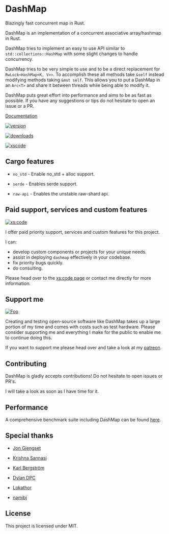 # DashMap

Blazingly fast concurrent map in Rust.

DashMap is an implementation of a concurrent associative array/hashmap in Rust.

DashMap tries to implement an easy to use API similar to `std::collections::HashMap`
with some slight changes to handle concurrency.

DashMap tries to be very simple to use and to be a direct replacement for `RwLock<HashMap<K, V>>`.
To accomplish these all methods take `&self` instead modifying methods taking `&mut self`.
This allows you to put a DashMap in an `Arc<T>` and share it between threads while being able to modify it.

DashMap puts great effort into performance and aims to be as fast as possible.
If you have any suggestions or tips do not hesitate to open an issue or a PR.

[Documentation](https://docs.rs/dashmap)

[![version](https://img.shields.io/crates/v/dashmap)](https://crates.io/crates/dashmap)

[![downloads](https://img.shields.io/crates/d/dashmap)](https://crates.io/crates/dashmap)

[![xscode](https://img.shields.io/badge/available%20on-xs%3Acode-blue?style=?style=plastic&logo=appveyor&logo=data:image/png;base64,iVBORw0KGgoAAAANSUhEUgAAAEAAAABACAMAAACdt4HsAAAAGXRFWHRTb2Z0d2FyZQBBZG9iZSBJbWFnZVJlYWR5ccllPAAAAAZQTFRF////////VXz1bAAAAAJ0Uk5T/wDltzBKAAAAlUlEQVR42uzXSwqAMAwE0Mn9L+3Ggtgkk35QwcnSJo9S+yGwM9DCooCbgn4YrJ4CIPUcQF7/XSBbx2TEz4sAZ2q1RAECBAiYBlCtvwN+KiYAlG7UDGj59MViT9hOwEqAhYCtAsUZvL6I6W8c2wcbd+LIWSCHSTeSAAECngN4xxIDSK9f4B9t377Wd7H5Nt7/Xz8eAgwAvesLRjYYPuUAAAAASUVORK5CYII=)](https://xscode.com/xacrimon/dashmap)

## Cargo features

- `no_std` - Enable no_std + alloc support.

- `serde` - Enables serde support.

- `raw-api` - Enables the unstable raw-shard api.

## Paid support, services and custom features

[![xs:code](https://xscode.com/assets/promo-banner.svg)](https://xscode.com/xacrimon/dashmap)

I offer paid priority support, services and custom features for this project.

I can:
- develop custom components or projects for your unique needs.
- assist in deploying `dashmap` effectively in your codebase.
- fix priority bugs quickly.
- do consulting.

Please head over to the [xs:code page](https://xscode.com/xacrimon/dashmap) or contact me directly for more information.

## Support me

[![Foo](https://c5.patreon.com/external/logo/become_a_patron_button@2x.png)](https://patreon.com/acrimon)

Creating and testing open-source software like DashMap takes up a large portion of my time
and comes with costs such as test hardware. Please consider supporting me and everything I make for the public
to enable me to continue doing this.

If you want to support me please head over and take a look at my [patreon](https://www.patreon.com/acrimon).

## Contributing

DashMap is gladly accepts contributions!
Do not hesitate to open issues or PR's.

I will take a look as soon as I have time for it.

## Performance

A comprehensive benchmark suite including DashMap can be found [here](https://github.com/xacrimon/conc-map-bench).

## Special thanks

- [Jon Gjengset](https://github.com/jonhoo)

- [Krishna Sannasi](https://github.com/KrishnaSannasi) 

- [Karl Bergström](https://github.com/kabergstrom)

- [Dylan DPC](https://github.com/Dylan-DPC)

- [Lokathor](https://github.com/Lokathor)

- [namibj](https://github.com/namibj)

## License

This project is licensed under MIT.
